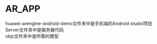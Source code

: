 # AR_APP

huawei-arengine-android-demo文件夹中是手机端的Android studoi项目  
Server文件夹中是服务器代码  
objs文件夹中是所需的模型   
